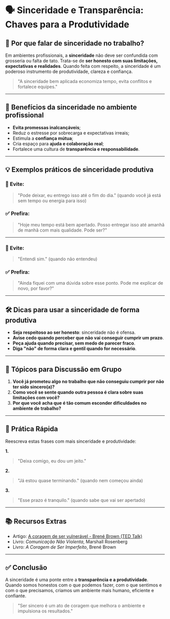 # 🗣️ Sinceridade e Transparência: Chaves para a Produtividade

## 📌 Por que falar de sinceridade no trabalho?

Em ambientes profissionais, a **sinceridade** não deve ser confundida com grosseria ou falta de tato. Trata-se de **ser honesto com suas limitações, expectativas e realidades**. Quando feita com respeito, a sinceridade é um poderoso instrumento de produtividade, clareza e confiança.

> "A sinceridade bem aplicada economiza tempo, evita conflitos e fortalece equipes."

---

## 🎯 Benefícios da sinceridade no ambiente profissional

- **Evita promessas inalcançáveis**;
- Reduz o estresse por sobrecarga e expectativas irreais;
- Estimula a **confiança mútua**;
- Cria espaço para **ajuda e colaboração real**;
- Fortalece uma cultura de **transparência e responsabilidade**.

---

## 💡 Exemplos práticos de sinceridade produtiva

### 🚫 Evite:
> "Pode deixar, eu entrego isso até o fim do dia."
(quando você já está sem tempo ou energia para isso)

### ✅ Prefira:
> "Hoje meu tempo está bem apertado. Posso entregar isso até amanhã de manhã com mais qualidade. Pode ser?"

---

### 🚫 Evite:
> "Entendi sim."
(quando não entendeu)

### ✅ Prefira:
> "Ainda fiquei com uma dúvida sobre esse ponto. Pode me explicar de novo, por favor?"

---

## 🛠️ Dicas para usar a sinceridade de forma produtiva

- **Seja respeitoso ao ser honesto**: sinceridade não é ofensa.
- **Avise cedo quando perceber que não vai conseguir cumprir um prazo**.
- **Peça ajuda quando precisar, sem medo de parecer fraco**.
- **Diga "não" de forma clara e gentil quando for necessário**.

---

## 💬 Tópicos para Discussão em Grupo

1. **Você já prometeu algo no trabalho que não conseguiu cumprir por não ter sido sincero(a)?**
2. **Como você se sente quando outra pessoa é clara sobre suas limitações com você?**
3. **Por que você acha que é tão comum esconder dificuldades no ambiente de trabalho?**

---

## 🧪 Prática Rápida

Reescreva estas frases com mais sinceridade e produtividade:

**1.**
> "Deixa comigo, eu dou um jeito."

**2.**
> "Já estou quase terminando." (quando nem começou ainda)

**3.**
> "Esse prazo é tranquilo." (quando sabe que vai ser apertado)

---

## 📚 Recursos Extras

- Artigo: [A coragem de ser vulnerável - Brené Brown (TED Talk)](https://www.ted.com/talks/brene_brown_the_power_of_vulnerability)
- Livro: *Comunicação Não Violenta*, Marshall Rosenberg
- Livro: *A Coragem de Ser Imperfeito*, Brené Brown

---

## ✅ Conclusão

A sinceridade é uma ponte entre a **transparência e a produtividade**. Quando somos honestos com o que podemos fazer, com o que sentimos e com o que precisamos, criamos um ambiente mais humano, eficiente e confiante.

> "Ser sincero é um ato de coragem que melhora o ambiente e impulsiona os resultados."

